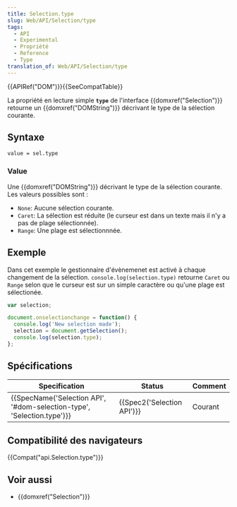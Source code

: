 ```yaml
---
title: Selection.type
slug: Web/API/Selection/type
tags:
  - API
  - Experimental
  - Propriété
  - Reference
  - Type
translation_of: Web/API/Selection/type
---
```

{{APIRef("DOM")}}{{SeeCompatTable}}

La propriété en lecture simple **`type`** de l'interface {{domxref("Selection")}} retourne un {{domxref("DOMString")}} décrivant le type de la sélection courante.

## Syntaxe

    value = sel.type

### Value

Une {{domxref("DOMString")}} décrivant le type de la sélection courante. Les valeurs possibles sont :

- `None`: Aucune sélection courante.
- `Caret`: La sélection est réduite (le curseur est dans un texte mais il n'y a pas de plage sélectionnée).
- `Range`: Une plage est sélectionnnée.

## Exemple

Dans cet exemple le gestionnaire d'évènemenet est activé à chaque changement de la sélection. `console.log(selection.type)` retourne `Caret` ou `Range` selon que le curseur est sur un simple caractère ou qu'une plage est sélectionée.

```js
var selection;

document.onselectionchange = function() {
  console.log('New selection made');
  selection = document.getSelection();
  console.log(selection.type);
};
```

## Spécifications

| Specification                                                                                | Status                               | Comment |
| -------------------------------------------------------------------------------------------- | ------------------------------------ | ------- |
| {{SpecName('Selection API', '#dom-selection-type', 'Selection.type')}} | {{Spec2('Selection API')}} | Courant |

## Compatibilité des navigateurs

{{Compat("api.Selection.type")}}

## Voir aussi

- {{domxref("Selection")}}
